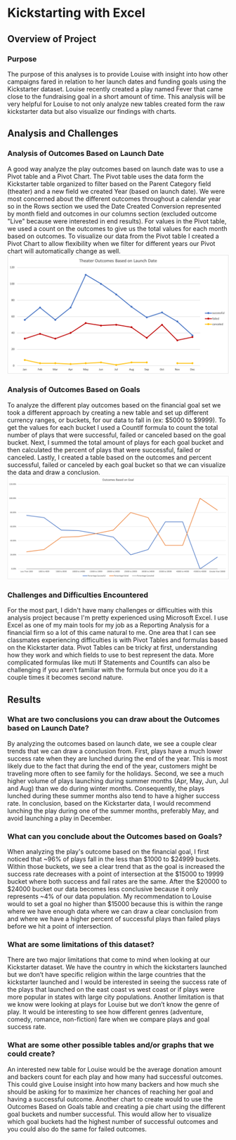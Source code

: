 # Kickstarting with Excel

## Overview of Project

### Purpose
   The purpose of this analyses is to provide Louise with insight into how other campaigns fared in relation to her launch dates and funding goals using the Kickstarter dataset. Louise recently created a play named Fever that came close to the fundraising goal in a short amount of time.  This analysis will be very helpful for Louise to not only analyze new tables created form the raw kickstarter data but also visualize our findings with charts.

## Analysis and Challenges

### Analysis of Outcomes Based on Launch Date
   A good way analyze the play outcomes based on launch date was to use a Pivot table and a Pivot Chart.  The Pivot table uses the data form the Kickstarter table organized to filter based on the Parent Category field (theater) and a new field we created Year (based on launch date).  We were most concerned about the different outcomes throughout a calendar year so in the Rows section we used the Date Created Conversion represented by month field and outcomes in our columns section (excluded outcome "Live" because were interested in end results).  For values in the Pivot table, we used a count on the outcomes to give us the total values for each month based on outcomes.  To visualize our data from the Pivot table I created a Pivot Chart to allow flexibility when we filter for different years our Pivot chart will automatically change as well.
![](Theater_Outcomes_vs_Launch.png)

### Analysis of Outcomes Based on Goals
   To analyze the different play outcomes based on the financial goal set we took a different approach by creating a new table and set up different currency ranges, or buckets, for our data to fall in (ex: $5000 to $9999).  To get the values for each bucket I used a CountIf formula to count the total number of plays that were successful, failed or canceled based on the goal bucket. Next, I summed the total amount of plays for each goal bucket and then calculated the percent of plays that were successful, failed or canceled.  Lastly, I created a table based on the outcomes and percent successful, failed or canceled by each goal bucket so that we can visualize the data and draw a conclusion.  
![](Outcomes_vs_Goals.png)

### Challenges and Difficulties Encountered
   For the most part, I didn't have many challenges or difficulties with this analysis project because I'm pretty experienced using Microsoft Excel.  I use Excel as one of my main tools for my job as a Reporting Analysis for a financial firm so a lot of this came natural to me.
   One area that I can see classmates experiencing difficulties is with Pivot Tables and formulas based on the Kickstarter data.  Pivot Tables can be tricky at first, understanding how they work and which fields to use to best represent the data.  More complicated formulas like muti If Statements and CountIfs can also be challenging if you aren’t familiar with the formula but once you do it a couple times it becomes second nature.
 
    
## Results

### What are two conclusions you can draw about the Outcomes based on Launch Date?
   By analyzing the outcomes based on launch date, we see a couple clear trends that we can draw a conclusion from. 
   First, plays have a much lower success rate when they are lunched during the end of the year.  This is most likely due to the fact that during the end of the year, customers might be traveling more often to see family for the holidays.
   Second, we see a much higher volume of plays launching during summer months (Apr, May, Jun, Jul and Aug) than we do during winter months.  Consequently, the plays lunched during these summer months also tend to have a higher success rate.
   In conclusion, based on the Kickstarter data, I would recommend lunching the play during one of the summer months, preferably May, and avoid launching a play in December.

### What can you conclude about the Outcomes based on Goals?
   When analyzing the play's outcome based on the financial goal, I first noticed that ~96% of plays fall in the less than $1000 to $24999 buckets.  Within those buckets, we see a clear trend that as the goal is increased the success rate decreases with a point of intersection at the $15000 to 19999 bucket where both success and fail rates are the same. After the $20000 to $24000 bucket our data becomes less conclusive because it only represents ~4% of our data population.  My recommendation to Louise would to set a goal no higher than $15000 because this is within the range where we have enough data where we can draw a clear conclusion from and where we have a higher percent of successful plays than failed plays before we hit a point of intersection.
    
### What are some limitations of this dataset?
   There are two major limitations that come to mind when looking at our Kickstarter dataset.  We have the country in which the kickstarters launched but we don’t have specific religion within the large countries that the kickstarter launched and I would be interested in seeing the success rate of the plays that launched on the east coast vs west coast or if plays were more popular in states with large city populations.  Another limitation is that we know were looking at plays for Louise but we don’t know the genre of play.  It would be interesting to see how different genres (adventure, comedy, romance, non-fiction) fare when we compare plays and goal success rate.

### What are some other possible tables and/or graphs that we could create?
   An interested new table for Louise would be the average donation amount and backers count for each play and how many had successful outcomes.  This could give Louise insight into how many backers and how much she should be asking for to maximize her chances of reaching her goal and having a successful outcome.  Another chart to create would to use the Outcomes Based on Goals table and creating a pie chart using the different goal buckets and number successful.  This would allow her to visualize which goal buckets had the highest number of successful outcomes and you could also do the same for failed outcomes.
